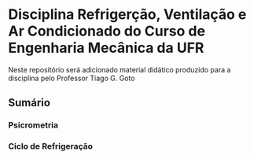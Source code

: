 # Disciplina Refrigerção, Ventilação e Ar Condicionado do Curso de Engenharia Mecânica da UFR
Neste repositório será adicionado material didático produzido para a disciplina pelo Professor Tiago G. Goto

## Sumário

### Psicrometria

### Ciclo de Refrigeração



